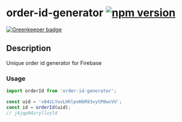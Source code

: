 # order-id-generator [![npm version](https://img.shields.io/npm/v/order-id-generator.svg?style=flat)](https://www.npmjs.com/package/order-id-generator)

[![Greenkeeper badge](https://badges.greenkeeper.io/sarovin/order-id-generator.svg)](https://greenkeeper.io/)

## Description
Unique order id generator for Firebase

### Usage

```js
import orderId from 'order-id-generator';

const uid = 'x84zLYuvLHhlpoHbR93vytP0wsVU';
const id = orderId(uid);
// j4jqp04zryllvyld
```
